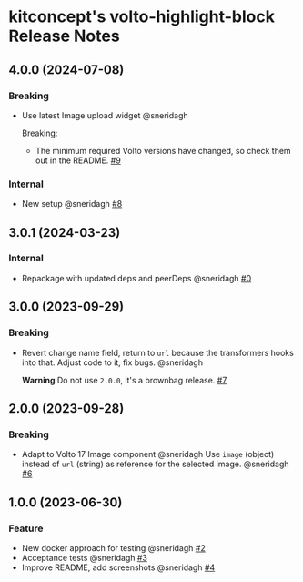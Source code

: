 # kitconcept's volto-highlight-block Release Notes

<!-- You should *NOT* be adding new change log entries to this file.
     You should create a file in the news directory instead.
     For helpful instructions, please see:
     https://6.docs.plone.org/contributing/index.html?highlight=towncrier#change-log-entry
-->

<!-- towncrier release notes start -->

## 4.0.0 (2024-07-08)

### Breaking

- Use latest Image upload widget @sneridagh

  Breaking:
  - The minimum required Volto versions have changed, so check them out in the README. [#9](https://github.com/kitconcept/volto-highlight-block/issue/9)

### Internal

- New setup @sneridagh [#8](https://github.com/kitconcept/volto-highlight-block/issue/8)

## 3.0.1 (2024-03-23)

### Internal

- Repackage with updated deps and peerDeps @sneridagh [#0](https://github.com/kitconcept/volto-highlight-block/pull/0)

## 3.0.0 (2023-09-29)

### Breaking

- Revert change name field, return to `url` because the transformers hooks into that. Adjust code to it, fix bugs. @sneridagh

  **Warning** Do not use `2.0.0`, it's a brownbag release. [#7](https://github.com/kitconcept/volto-highlight-block/pull/7)


## 2.0.0 (2023-09-28)

### Breaking

- Adapt to Volto 17 Image component @sneridagh
  Use `image` (object) instead of `url` (string) as reference for the selected image. @sneridagh [#6](https://github.com/kitconcept/volto-highlight-block/pull/6)


## 1.0.0 (2023-06-30)

### Feature

- New docker approach for testing @sneridagh [#2](https://github.com/kitconcept/volto-highlight-block/pull/2)
- Acceptance tests @sneridagh [#3](https://github.com/kitconcept/volto-highlight-block/pull/3)
- Improve README, add screenshots @sneridagh [#4](https://github.com/kitconcept/volto-highlight-block/pull/4)
